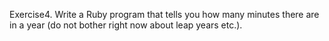 Exercise4. Write a Ruby program that tells you how many minutes there are in a 
year (do not bother right now about leap years etc.).
